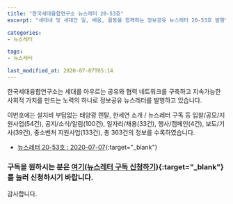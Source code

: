 ```yaml
---
title: "한국세대융합연구소 뉴스레터 20-53호"
excerpt: "세대내 및 세대간 일, 배움, 활동을 함께하는 정보공유 뉴스레터 20-53호 발행" 

categories:
- 뉴스레터

tags:
- 뉴스레터

last_modified_at: 2020-07-07T05:14
---
```


한국세대융합연구소는 세대를 아우르는 공유와 협력 네트워크를 구축하고 지속가능한 사회적 가치를 만드는 노력의 하나로 정보공유 뉴스레터를 발행하고 있습니다.

이번호에는 설치비 부담없는 태양광 렌탈, 한세연 소개 / 뉴스레터 구독 등 입찰/공모/지원사업(54건), 공지/소식/알림(100건), 일자리/채용(33건), 행사/캠페인(4건), 보도/기사(39건), 중소벤처 지원사업(133건), 총 363건의 정보를 수록하였습니다.

* [뉴스레터 20-53호 : 2020-07-07](https://drive.google.com/uc?export=view&id=1PiLXeaBtdlEkPrh3QUMokqr4BwhEYdfl){:target="_blank"}


### 구독을 원하시는 분은 [여기(뉴스레터 구독 신청하기)](https://forms.gle/MJ5gVHCdunBXXWVB7){:target="_blank"} 를 눌러 신청하시기 바랍니다.


감사합니다.